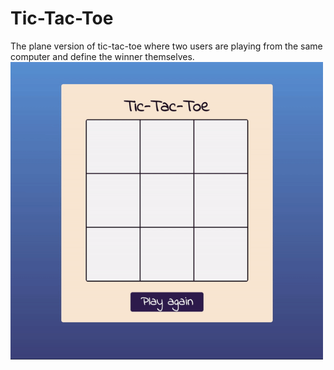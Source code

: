 # Tic-Tac-Toe
The plane version of tic-tac-toe where two users are playing from the same computer and define the winner themselves.
<img src="./tic-tac-toe.gif" width="500"/>
